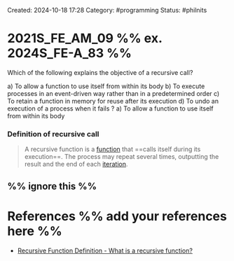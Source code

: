 Created: 2024-10-18 17:28
Category: #programming
Status: #philnits



# 2021S_FE_AM_09 %% ex. 2024S_FE-A_83 %%

Which of the following explains the objective of a recursive call?

a) To allow a function to use itself from within its body
b) To execute processes in an event-driven way rather than in a predetermined order
c) To retain a function in memory for reuse after its execution
d) To undo an execution of a process when it fails
? 
a) To allow a function to use itself from within its body

### Definition of recursive call
> A recursive function is a [function](https://techterms.com/definition/function) that ==calls itself during its execution==. The process may repeat several times, outputting the result and the end of each [iteration](https://techterms.com/definition/iteration).



%% ignore this %%
---









# References %% add your references here %%
- [Recursive Function Definition - What is a recursive function?](https://techterms.com/definition/recursive_function)